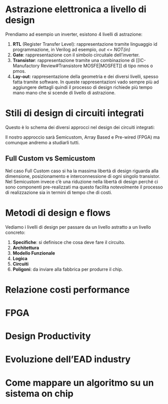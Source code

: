 # Astrazione elettronica a livello di design

Prendiamo ad esempio un inverter, esistono 4 livelli di astrazione:
1. **RTL** (Register Transfer Level): rappresentazione tramite linguaggio id programmazione, in Verilog ad esempio, *out <= NOT(in)*
2. **Gate**: rappresentazione con il simbolo circuitale dell’inverter.
3. **Transistor**: rappresentazione tramite una combinazione di [[IC-Manufactory Review#Transistore MOSFE|MOSFET]] di tipo nmos o pmos.
4. **Lay-out**: rappresentazione della geometria e dei diversi livelli, spesso fatta tramite software.
In queste rappresentazioni vado sempre più ad aggiungere dettagli quindi il processo di design richiede più tempo mano mano che si scende di livello di astrazione.
# Stili di design di circuiti integrati

Questo è lo schema dei diversi approcci nel design dei circuiti integrati: 

Il nostro approccio sarà Semicustom, Array Based e Pre-wired (FPGA) ma comunque andremo a studiarli tutti.

## Full Custom vs Semicustom

Nel caso Full Custom caso si ha la massima libertà di design riguarda alla dimensione, posizionamento e interconnessione di ogni singolo transistor.
Nel Semicustom invece c’è una riduzione nella libertà di design perché ci sono componenti pre-realizzati ma questo facilita notevolmente il processo di realizzazione sia in termini di tempo che di costi. 
# Metodi di design e flows

Vediamo i livelli di design per passare da un livello astratto a un livello concreto:
1. **Specifiche**: si definisce che cosa deve fare il circuito.
2. **Architettura**
3. **Modello Funzionale**
4. **Logica**
5. **Circuiti**
6. **Poligoni**: da inviare alla fabbrica per produrre il chip.

# Relazione costi performance

# FPGA

# Design Productivity

# Evoluzione dell’EAD industry

# Come mappare un algoritmo su un sistema on chip
